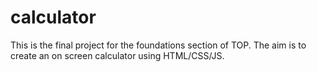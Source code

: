 # calculator
This is the final project for the foundations section of TOP. The aim is to create an on screen calculator using HTML/CSS/JS.